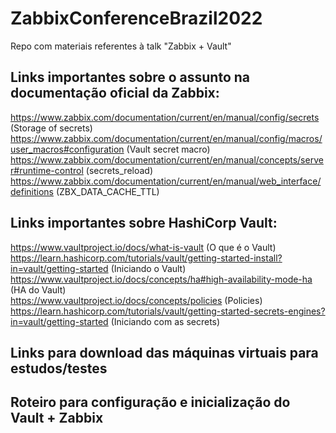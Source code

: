 # ZabbixConferenceBrazil2022
Repo com materiais referentes à talk "Zabbix + Vault"

## Links importantes sobre o assunto na documentação oficial da Zabbix: 

https://www.zabbix.com/documentation/current/en/manual/config/secrets (Storage of secrets)
https://www.zabbix.com/documentation/current/en/manual/config/macros/user_macros#configuration (Vault secret macro)
https://www.zabbix.com/documentation/current/en/manual/concepts/server#runtime-control (secrets_reload)
https://www.zabbix.com/documentation/current/en/manual/web_interface/definitions (ZBX_DATA_CACHE_TTL)

## Links importantes sobre HashiCorp Vault:

https://www.vaultproject.io/docs/what-is-vault (O que é o Vault)  
https://learn.hashicorp.com/tutorials/vault/getting-started-install?in=vault/getting-started (Iniciando o Vault)  
https://www.vaultproject.io/docs/concepts/ha#high-availability-mode-ha (HA do Vault)  
https://www.vaultproject.io/docs/concepts/policies (Policies)  
https://learn.hashicorp.com/tutorials/vault/getting-started-secrets-engines?in=vault/getting-started (Iniciando com as secrets)

## Links para download das máquinas virtuais para estudos/testes


## Roteiro para configuração e inicialização do Vault + Zabbix


